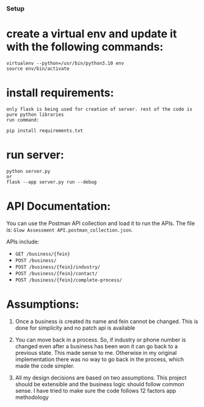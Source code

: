 ### Setup


# create a virtual env and update it with the following commands:
    virtualenv --python=/usr/bin/python3.10 env
    source env/bin/activate

# install requirements:
    only flask is being used for creation of server. rest of the code is pure python libraries
    run command:

    pip install requirements.txt


# run server:
    python server.py
    or 
    flask --app server.py run --debug

# API Documentation:
You can use the Postman API collection and load it to run the APIs. The file is: `Glow Assessment API.postman_collection.json`.

APIs include:
- `GET /business/{fein}`
- `POST /business/`
- `POST /business/{fein}/industry/`
- `POST /business/{fein}/contact/`
- `POST /business/{fein}/complete-process/`

# Assumptions:

1. Once a business is created its name and fein cannot be changed. This is done for simplicity and no patch api is available

2. You can move back in a process. So, if industry or phone number is changed even after a business has been won
it can go back to a previous state. This made sense to me. Otherwise in my original implementation there was no way to go back in the process, which made the code simpler.

3. All my design decisions are based on two assumptions. This project should be extensible and the business logic
should follow common sense. I have tried to make sure the code follows 12 factors app methodology